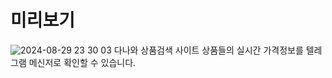 # 미리보기
![2024-08-29 23 30 03](https://github.com/user-attachments/assets/b3ccf2ff-23a4-4cec-af62-937917c29b82)
다나와 상품검색 사이트 상품들의 실시간 가격정보를 텔레그램 메신저로 확인할 수 있습니다.
